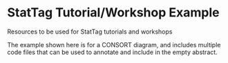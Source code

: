 # StatTag Tutorial/Workshop Example

Resources to be used for StatTag tutorials and workshops

The example shown here is for a CONSORT diagram, and includes multiple code files that can be used to annotate and include in the empty abstract.